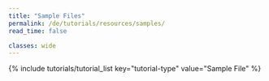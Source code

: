 ```yaml
---
title: "Sample Files"
permalink: /de/tutorials/resources/samples/
read_time: false

classes: wide
---
```


{% include tutorials/tutorial_list key="tutorial-type" value="Sample File" %}
